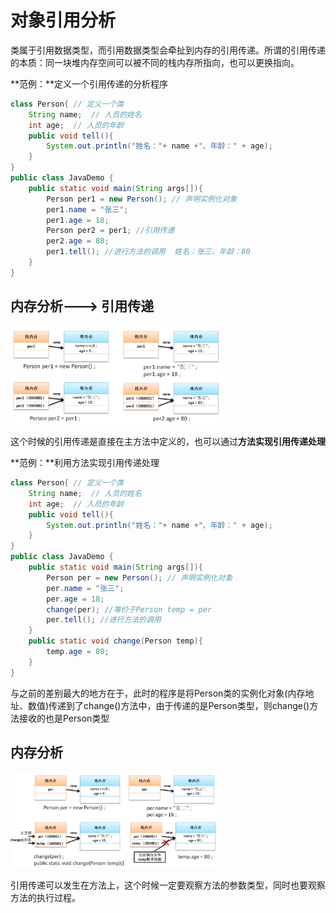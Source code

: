 # 对象引用分析

类属于引用数据类型，而引用数据类型会牵扯到内存的引用传递。所谓的引用传递的本质：同一块堆内存空间可以被不同的栈内存所指向，也可以更换指向。

**范例：**定义一个引用传递的分析程序

```java
class Person{ // 定义一个类
    String name;  // 人员的姓名
    int age;  // 人员的年龄
    public void tell(){
        System.out.println("姓名："+ name +"、年龄：" + age);
    }
}
public class JavaDemo {
    public static void main(String args[]){
        Person per1 = new Person(); // 声明实例化对象
        per1.name = "张三";
        per1.age = 18;
        Person per2 = per1; //引用传递
        per2.age = 80;
        per1.tell(); //进行方法的调用  姓名：张三、年龄：80
    }
}
```

## **内存分析---> 引用传递**

<img src="对象引用分析.assets/004.png" alt="004" style="zoom: 33%;" />

这个时候的引用传递是直接在主方法中定义的，也可以通过**方法实现引用传递处理**

**范例：**利用方法实现引用传递处理

```java
class Person{ // 定义一个类
    String name;  // 人员的姓名
    int age;  // 人员的年龄
    public void tell(){
        System.out.println("姓名："+ name +"、年龄：" + age);
    }
}
public class JavaDemo {
    public static void main(String args[]){
        Person per = new Person(); // 声明实例化对象
        per.name = "张三";
        per.age = 18;
        change(per); //等价于Person temp = per
        per.tell(); //进行方法的调用
    }
    public static void change(Person temp){
        temp.age = 80;
    }
}
```

与之前的差别最大的地方在于，此时的程序是将Person类的实例化对象(内存地址、数值)传递到了change()方法中，由于传递的是Person类型，则change()方法接收的也是Person类型

## **内存分析**

<img src="对象引用分析.assets/005.png" alt="005" style="zoom: 33%;" />

引用传递可以发生在方法上，这个时候一定要观察方法的参数类型，同时也要观察方法的执行过程。

